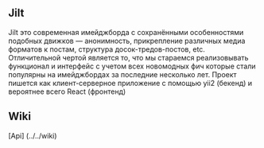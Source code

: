 ## Jilt  

Jilt это современная имейджборда с сохранёнными особенностями подобных движков — анонимность,
прикрепление различных медиа форматов к постам, структура досок-тредов-постов, etc.  
Отличительной чертой является то, что мы стараемся реализовывать функционал и интерфейс с учетом всех новомодных фич
которые стали популярны на имейджбордах за последние несколько лет.
Проект пишется как клиент-серверное приложение с помощью yii2 (бекенд) и вероятнее всего React (фронтенд)

## Wiki 
[Api] (../../wiki)
